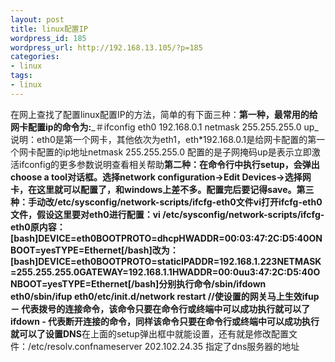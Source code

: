 ```yaml
---
layout: post
title: linux配置IP
wordpress_id: 185
wordpress_url: http://192.168.13.105/?p=185
categories:
- linux
tags:
- linux
---
```

在网上查找了配置linux配置IP的方法，简单的有下面三种：**第一种，最常用的给网卡配置ip的命令为:**_＃ifconfig eth0 192.168.0.1 netmask 255.255.255.0 up_说明：eth0是第一个网卡，其他依次为eth1，eth*192.168.0.1是给网卡配置的第一个网卡配置的ip地址netmask 255.255.255.0 配置的是子网掩码up是表示立即激活ifconfig的更多参数说明查看相关帮助<!--more-->**第二种：在命令行中执行setup，会弹出choose a tool对话框。**选择network configuration->Edit Devices->选择网卡，在这里就可以配置了，和windows上差不多。配置完后要记得save。**第三种：手动改/etc/sysconfig/network-scripts/ifcfg-eth0文件**vi打开ifcfg-eth0文件，假设这里要对eth0进行配置：vi /etc/sysconfig/network-scripts/ifcfg-eth0原内容：[bash]DEVICE=eth0BOOTPROTO=dhcpHWADDR=00:03:47:2C:D5:40ONBOOT=yesTYPE=Ethernet[/bash]改为：[bash]DEVICE=eth0BOOTPROTO=staticIPADDR=192.168.1.223NETMASK=255.255.255.0GATEWAY=192.168.1.1HWADDR=00:0uu3:47:2C:D5:40ONBOOT=yesTYPE=Ethernet[/bash]分别执行命令/sbin/ifdown eth0/sbin/ifup eth0/etc/init.d/network restart  //使设置的网关马上生效ifup － 代表拨号的连接命令，该命令只要在命令行或终端中可以成功执行就可以了 ifdown - 代表断开连接的命令，同样该命令只要在命令行或终端中可以成功执行就可以了**设置DNS**在上面的setup弹出框中就能设置，还有就是修改配置文件：/etc/resolv.confnameserver 202.102.24.35 指定了dns服务器的地址
